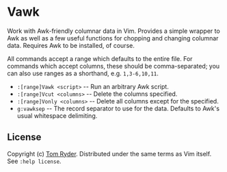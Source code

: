 Vawk
====

Work with Awk-friendly columnar data in Vim. Provides a simple wrapper to Awk as well as a few useful functions for chopping and changing columnar data. Requires Awk to be installed, of course.

All commands accept a range which defaults to the entire file. For commands which accept columns, these should be comma-separated; you can also use ranges as a shorthand, e.g. `1,3-6,10,11`.

* `:[range]Vawk <script>` -- Run an arbitrary Awk script.
* `:[range]Vcut <columns>` -- Delete the columns specified.
* `:[range]Vonly <columns>` -- Delete all columns except for the specified.
* `g:vawksep` -- The record separator to use for the data. Defaults to Awk's usual whitespace delimiting.

License
-------

Copyright (c) [Tom Ryder](http://www.sanctum.geek.nz/about/tom-ryder/). Distributed under the same terms as Vim itself. See `:help license`.

